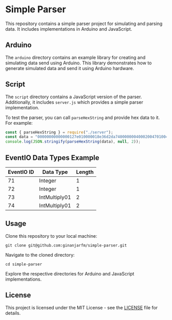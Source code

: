 # Simple Parser

This repository contains a simple parser project for simulating and parsing data. It includes implementations in Arduino and JavaScript.

## Arduino

The `arduino` directory contains an example library for creating and simulating data send using Arduino. This library demonstrates how to generate simulated data and send it using Arduino hardware.

## Script

The `script` directory contains a JavaScript version of the parser. Additionally, it includes `server.js` which provides a simple parser implementation.

To test the parser, you can call `parseHexString` and provide hex data to it. For example:

```javascript
const { parseHexString } = require("./server");
const data = "00000000000000127e010000018e36d2da74000000040002004701004801000200490002004a00020000000000000100008612";
console.log(JSON.stringify(parseHexString(data), null, 2));
```

## EventIO Data Types Example

| EventIO ID | Data Type          | Length |
|------------|--------------------|--------|
| 71         | Integer            | 1      |
| 72         | Integer            | 1      |
| 73         | IntMultiply01      | 2      |
| 74         | IntMultiply01      | 2      |


## Usage

Clone this repository to your local machine:

```
git clone git@github.com:ginanjarfm/simple-parser.git
```

Navigate to the cloned directory:

```
cd simple-parser
```

Explore the respective directories for Arduino and JavaScript implementations.

## License

This project is licensed under the MIT License - see the [LICENSE](LICENSE) file for details.
